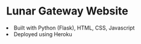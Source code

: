 
<h1>Lunar Gateway Website</h1>





<li> Built with Python (Flask), HTML, CSS, Javascript </li>
<li> Deployed using Heroku </li>









